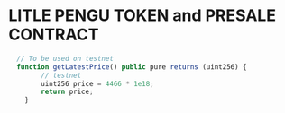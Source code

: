 # LITLE PENGU TOKEN and PRESALE CONTRACT

```js
  // To be used on testnet
  function getLatestPrice() public pure returns (uint256) {
        // testnet 
        uint256 price = 4466 * 1e18;
        return price;
    }
```